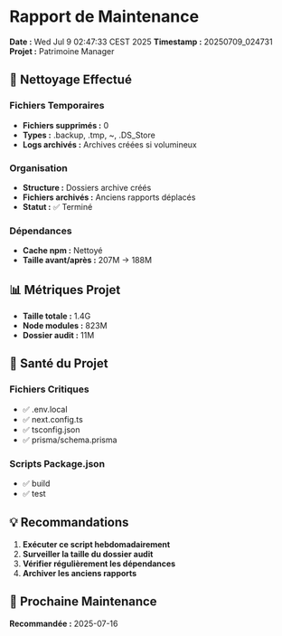 # Rapport de Maintenance

**Date :** Wed Jul  9 02:47:33 CEST 2025
**Timestamp :** 20250709_024731
**Projet :** Patrimoine Manager

## 🧹 Nettoyage Effectué

### Fichiers Temporaires
- **Fichiers supprimés :** 0
- **Types :** .backup, .tmp, ~, .DS_Store
- **Logs archivés :** Archives créées si volumineux

### Organisation
- **Structure :** Dossiers archive créés
- **Fichiers archivés :** Anciens rapports déplacés
- **Statut :** ✅ Terminé

### Dépendances
- **Cache npm :** Nettoyé
- **Taille avant/après :** 207M → 188M

## 📊 Métriques Projet

- **Taille totale :** 1.4G
- **Node modules :** 823M
- **Dossier audit :**  11M

## 🏥 Santé du Projet

### Fichiers Critiques
- ✅ .env.local
- ✅ next.config.ts
- ✅ tsconfig.json
- ✅ prisma/schema.prisma

### Scripts Package.json
- ✅ build
- ✅ test

## 💡 Recommandations

1. **Exécuter ce script hebdomadairement**
2. **Surveiller la taille du dossier audit**
3. **Vérifier régulièrement les dépendances**
4. **Archiver les anciens rapports**

## 🔄 Prochaine Maintenance

**Recommandée :** 2025-07-16

